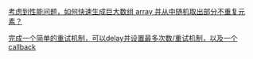 [考虑到性能问题，如何快速生成巨大数组 array 并从中随机取出部分不重复元素？](./arrayChunk.js)

[完成一个简单的重试机制，可以delay并设置最多次数/重试机制，以及一个callback](./poller.ts)

